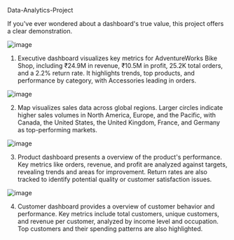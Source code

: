 Data-Analytics-Project

If you've ever wondered about a dashboard's true value, this project offers a clear demonstration.

![image](https://github.com/user-attachments/assets/159cd063-fd49-4248-b3ee-43aa5e4bda29)

1. Executive dashboard visualizes key metrics for AdventureWorks Bike Shop, including ₹24.9M in revenue, ₹10.5M in profit, 25.2K total orders, and a 2.2% return rate. It highlights trends, top products, and performance by category, with Accessories leading in orders. 


![image](https://github.com/user-attachments/assets/a29d3b30-c175-402e-b3ea-5a0d77625453)

2. Map visualizes sales data across global regions. Larger circles indicate higher sales volumes in North America, Europe, and the Pacific, with Canada, the United States, the United Kingdom, France, and Germany as top-performing markets.

![image](https://github.com/user-attachments/assets/ce3ca233-56eb-4cfe-833e-c73e3fe8aa84) 

3. Product dashboard presents a overview of the product's performance. Key metrics like orders, revenue, and profit are analyzed against targets, revealing trends and areas for improvement. Return rates are also tracked to identify potential quality or customer satisfaction issues.

![image](https://github.com/user-attachments/assets/ff3c0939-8b0a-448f-b14a-0134abed5765)

4. Customer dashboard provides a overview of customer behavior and performance. Key metrics include total customers, unique customers, and revenue per customer, analyzed by income level and occupation. Top customers and their spending patterns are also highlighted.




